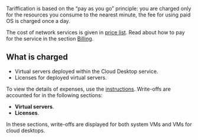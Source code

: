 Tariffication is based on the “pay as you go” principle: you are charged only for the resources you consume to the nearest minute, the fee for using paid OS is charged once a day.

The cost of network services is given in [price list](https://cloud.vk.com/pricelist). Read about how to pay for the service in the section [Billing](/en/intro/billing).

## What is charged

- Virtual servers deployed within the Cloud Desktop service.
- Licenses for deployed virtual servers.

To view the details of expenses, use the [instructions](/ru/intro/billing/service-management/detail/). Write-offs are accounted for in the following sections:

- **Virtual servers**.
- **Licenses**.

In these sections, write-offs are displayed for both system VMs and VMs for cloud desktops.
